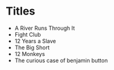 # Titles

* A River Runs Through It
* Fight Club
* 12 Years a Slave
* The Big Short
* 12 Monkeys
* The curious case of benjamin button
